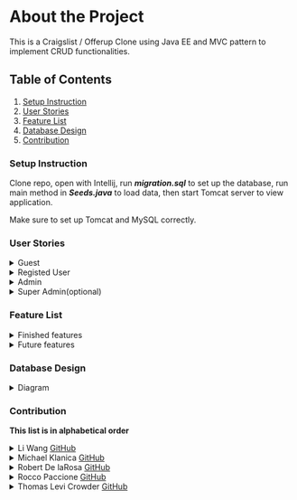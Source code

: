 # About the Project
This is a Craigslist / Offerup Clone using Java EE and MVC pattern to implement CRUD functionalities.


## Table of Contents
1. [Setup Instruction](https://github.com/Adlister-2020/Adlister-2020/tree/li-wang#setup-instruction)
2. [User Stories](https://github.com/Adlister-2020/Adlister-2020/tree/li-wang#user-stories)
3. [Feature List](https://github.com/Adlister-2020/Adlister-2020/tree/li-wang#feature-list)
4. [Database Design](https://github.com/Adlister-2020/Adlister-2020/tree/li-wang#database-design)
5. [Contribution](https://github.com/Adlister-2020/Adlister-2020/tree/li-wang#contribution)

### Setup Instruction
Clone repo, open with Intellij, run ***migration.sql*** to set up the database, run main method in ***Seeds.java*** to load data, then start Tomcat server to view application.

Make sure to set up Tomcat and MySQL correctly. 

### User Stories
<details>
  <summary>Guest</summary>

  1. [x] As a **guest**, when I ***visit the url*** I expect to ***view all ads***.  
  
  2. [x] As a **guest**, when I ***click an ad*** I expect to ***view the ad***. 
  
  3. [x] As a **guest**, when I ***go to the landing page*** I expect to ***search the ads by keywords***.    
  
  4. [x] As a **guest**, when I ***go to the landing page*** I expect to ***sort the ads by category***.  
  
  5. [x] As a **guest**, when I ***click the register button*** I expect to ***be able to register***. 
  
  6. [x] As a **guest**, when I ***click the about page*** I expect to ***see About Us page***. 
</details>

<details>
  <summary>Registed User</summary>

  1. [x] As a **user**, when I ***login in*** I expect to ***view my profile page which displays all my ads***.  
  
  2. [x] As a **user**, when I ***login in*** I expect to ***perform all guest features***. 
  
  3. [x] As a **user**, when I ***login in*** I expect to ***CRUD all my own ads***.    
  
  4. [x] As a **user**, when I ***view an ad*** I expect to ***see its creator's contact information***.  
  
  5. [x] As a **user**, when I ***visit other user's profile*** I expect to ***be able to see it***. 
  
  6. [x] As a **user**, when I ***visit my profile page*** I expect to ***be able to edit it***. 
  
  7. [x] As a **user**, when I ***login*** I expect to ***be able to change my password***. 
  
  8. [x] As a **user**, when I ***click log out*** I expect to ***log out***. 
  
  9. [x] As a **user**, when I ***click delete account*** I expect to ***delete my account***. 
</details>

<details>
  <summary>Admin</summary>

  1. [ ] As an **admin**, when I ***login in*** I expect to ***view admin dashboard page***.  
  
  2. [ ] As an **admin**, when I ***visit admin dashboard*** I expect to ***view the ads table and see all the info including total ads***. 
  
  3. [ ] As an **admin**, when I ***view ads table*** I expect to ***be able to perform CRUD functionality on ads***. 
  
  4. [ ] As an **admin**, when I ***visit admin dashboard*** I expect to ***view the users table and see all the info including total users***.    
  
  5. [ ] As an **admin**, when I ***view users table*** I expect to ***be able to perform CRUD functionality on users***. 
  
  6. [ ] As an **admin**, when I ***visit admin dashboard*** I expect to ***view the categories table***.  
  
  7. [ ] As an **admin**, when I ***view categories table*** I expect to ***be able to perform CRUD functionality on categories***. 
</details>

<details>
  <summary>Super Admin(optional)</summary>

  1. [ ] As a **super admin**, when I *login in* I expect to *view super admin dashboard page*.  
  
  2. [ ] As a **super admin**, when I *visit super admin dashboard* I expect to *be able to have all admin features*. 
  
  3. [ ] As a **super admin**, when I *visit super admin dashboard* I expect to *be able to CRUD admins*. 
</details>

### Feature List

<details>
  <summary>Finished features</summary>

  1. [x] Register user and login auth  
  
  2. [x] Login user can create ads
  
  3. [x] Page shows all ads
  
  4. [x] Page show individual ad  
    
  5. [x] User profile page lock down (only available for the logged in user)
   
  6. [x] Allow user to log out
  
  7. [x] Allows user to search through the ads in your database by title or description
  
  8. [x] Show the user's Ads on their profile page
  
  9. [x] Ensure usernames are unique
  
  10. [x] Dynamic navbar for logged in users and guests
  
  11. [x] Allow users to update and delete Ads
  
  12. [x] Allow users to update their profile information
  
  13. [x] Error Messages
  
  14. [x] Sticky Forms
  
  15. [x] Validate data before saving to database
  
  16. [x] Allow an Ad to have many categories
  
  17. [x] Allow an Ad to have an image
  
  18. [ ] Intended Redirects
  
  19. [ ] Mobile responsiveness
  
  20. [x] Allow users to delete account
</details>

<details>
  <summary>Future features</summary>

  1. [ ] Implement a Mail API 
  
  2. [ ] Implement a Map/Geolocation API
  
  3. [ ] Password recovery
  
  4. [ ] Custom error/404 page 
  
  5. [ ] Subcategories 
  
  6. [ ] Super admin 
  
  7. [ ] Deployment 
</details>

### Database Design
<details>
  <summary>Diagram</summary>
    
</details>

### Contribution
**This list is in alphabetical order**
<details>
  <summary>Li Wang  <a href="https://github.com/liliwang1" target="_blank">GitHub</a></summary>
  
  1. User can choose categories when creating and ad.  
  2. Display categories of each ad.
  3. User can search ads by each category.
  4. Add README.md.
  5. Add About page.
</details>

<details>
  <summary>Michael Klanica <a href="https://github.com/michaelklanica" target="_blank">GitHub</a></summary>

  1.  
  2. 
  3. 
  4. 
</details>

<details>
  <summary>Robert De laRosa <a href="https://github.com/rdelarosa3" target="_blank">GitHub</a></summary>

  1.  
  2. 
  3. 
  4. 
</details>
  
<details>
  <summary>Rocco Paccione <a href="https://github.com/roccopaccione" target="_blank">GitHub</a></summary>

  1.  
  2. 
  3. 
  4. 
</details>
 
<details>
  <summary>Thomas Levi Crowder <a href="https://github.com/ThomasCrowder703" target="_blank">GitHub</a></summary>

  1.  
  2. 
  3. 
  4. 
</details>
